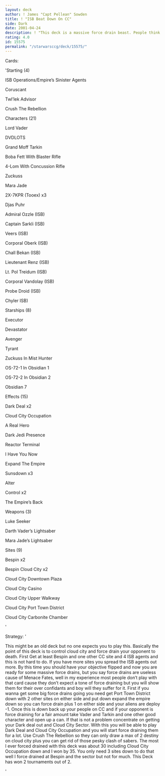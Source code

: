 ```yaml
---
layout: deck
author: ! James "Capt Pellean" Sowden
title: ! "ISB Beat Down On CC"
side: Dark
date: 2001-04-24
description: ! "This deck is a massive force drain beast. People think that force drain is usless now, but because of this most people have taken out menace fates and plus no one expects an ISB deck or a massive force draining one"
rating: 4.0
id: 15575
permalink: "/starwarsccg/deck/15575/"
---
```

Cards: 

'Starting (4)


ISB Operations/Empire’s Sinister Agents 

Coruscant 

Twl’lek Advisor 

Crush The Rebellion 


Characters (21)


Lord Vader

DVDLOTS

Grand Moff Tarkin 

Boba Fett With Blaster Rifle 

4-Lom With Concussion Rifle 

Zuckuss

Mara Jade

2X-7KPR (Tooex) x3 

Djas Puhr

Admiral Ozzle (ISB)

Captain Sarkli (ISB)

Veers (ISB)

Corporal Oberk (ISB)

Chall Bekan (ISB)

Lieutenant Renz (ISB)

Lt. Pol Treidum (ISB)

Corporal Vandolay (ISB)

Probe Droid (ISB)

Chyler ISB) 


Starships (8)


Executor 

Devastator 

Avenger

Tyrant 

Zuckuss In Mist Hunter

OS-72-1 In Obsidian 1 

OS-72-2 In Obsidian 2 

Obsidian 7 


Effects (15)


Dark Deal x2 

Cloud City Occupation 

A Real Hero 

Dark Jedi Presence 

Reactor Terminal 

I Have You Now 

Expand The Empire 

Sunsdown x3 

Alter  

Control x2

The Empire’s Back


Weapons (3)


Luke Seeker 

Darth Vader’s Lightsaber

Mara Jade’s Lightsaber


Sites (9)


Bespin x2 

Bespin Cloud City x2 

Cloud City Downtown Plaza 

Cloud City Casino 

Cloud City Upper Walkway 

Cloud City Port Town District 

Cloud City Carbonite Chamber


'

Strategy: '

This might be an old deck but no one expects you to play this. Basically the point of this deck is to control cloud city and force drain your opponent to death. First Get at least Bespin and one other CC site and 4 ISB agents and this is not hard to do. If you have more sites you spread the ISB agents out more. By this time you should have your objective flipped and now you are ready for some massive force drains, but you say force drains are useless cause of Menace Fates, well in my experience most people don’t play with that card cause they don’t expect a tone of force draining but you will show them for their over confidants and boy will they suffer for it.  First if you wanna get some big force drains going you need get Port Town District down with 2 other sites on either side and put down expand the empire down so you can force drain plus 1 on either side and your aliens are deploy -1. Once this is down back up your people on CC and if your opponent is force draining for a fair amount take Vader and Tarkin and one other good character and open up a can. If that is not a problem concentrate on getting your Dark deal out and Cloud City Sector. With this you will be able to play Dark Deal and Cloud City Occupation and you will start force draining them for a lot. Use Crush The Rebellion so they can only draw a max of 2 destiny on cloud city plus you can get rid of those pesky clash of sabers. The most I ever forced drained with this deck was about 30 including Cloud City Occupation down and I won by 35. You only need 3 sites down to do that well I force drained at Bespin and the sector but not for much. This Deck has won 2 tournaments out of 2.

'
